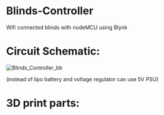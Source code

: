 # Blinds-Controller

Wifi connected blinds with nodeMCU using Blynk

# Circuit Schematic:
![Blinds_Controller_bb](https://user-images.githubusercontent.com/47865653/128824365-9d32a8af-5d22-4667-abc4-2ce7c86c8fdb.png)

(instead of lipo battery and voltage regulator can use 5V PSU)

# 3D print parts:


